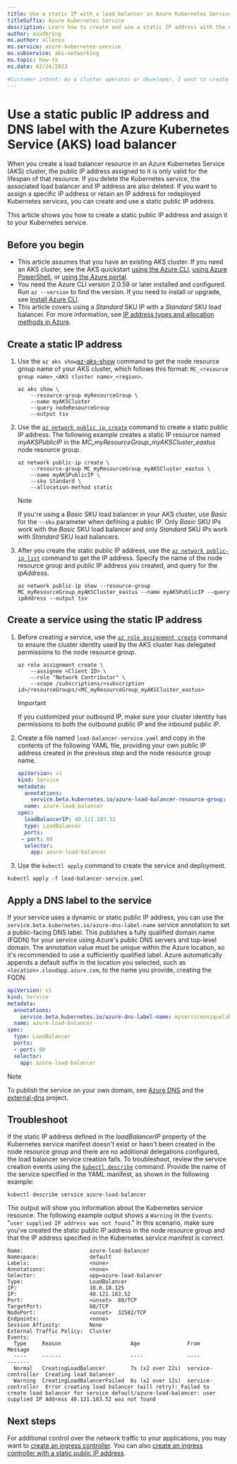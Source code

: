 ```yaml
---
title: Use a static IP with a load balancer in Azure Kubernetes Service (AKS)
titleSuffix: Azure Kubernetes Service
description: Learn how to create and use a static IP address with the Azure Kubernetes Service (AKS) load balancer.
author: asudbring
ms.author: allensu
ms.service: azure-kubernetes-service
ms.subservice: aks-networking
ms.topic: how-to
ms.date: 02/24/2023

#Customer intent: As a cluster operator or developer, I want to create and manage static IP address resources in Azure that I can use beyond the lifecycle of an individual Kubernetes service deployed in an AKS cluster.
---
```


# Use a static public IP address and DNS label with the Azure Kubernetes Service (AKS) load balancer

When you create a load balancer resource in an Azure Kubernetes Service (AKS) cluster, the public IP address assigned to it is only valid for the lifespan of that resource. If you delete the Kubernetes service, the associated load balancer and IP address are also deleted. If you want to assign a specific IP address or retain an IP address for redeployed Kubernetes services, you can create and use a static public IP address.

This article shows you how to create a static public IP address and assign it to your Kubernetes service.

## Before you begin

* This article assumes that you have an existing AKS cluster. If you need an AKS cluster, see the AKS quickstart [using the Azure CLI][aks-quickstart-cli], [using Azure PowerShell][aks-quickstart-powershell], or [using the Azure portal][aks-quickstart-portal].
* You need the Azure CLI version 2.0.59 or later installed and configured. Run `az --version` to find the version. If you need to install or upgrade, see [Install Azure CLI][install-azure-cli].
* This article covers using a *Standard* SKU IP with a *Standard* SKU load balancer. For more information, see [IP address types and allocation methods in Azure][ip-sku].

## Create a static IP address

1. Use the `az aks show`[az-aks-show] command to get the node resource group name of your AKS cluster, which follows this format: `MC_<resource group name>_<AKS cluster name>_<region>`.

    ```azurecli-interactive
    az aks show \
        --resource-group myResourceGroup \
        --name myAKSCluster
        --query nodeResourceGroup
        --output tsv
    ```

2. Use the [`az network public ip create`][az-network-public-ip-create] command to create a static public IP address. The following example creates a static IP resource named *myAKSPublicIP* in the *MC_myResourceGroup_myAKSCluster_eastus* node resource group.

    ```azurecli-interactive
    az network public-ip create \
        --resource-group MC_myResourceGroup_myAKSCluster_eastus \
        --name myAKSPublicIP \
        --sku Standard \
        --allocation-method static
    ```

    > [!NOTE]
    > If you're using a *Basic* SKU load balancer in your AKS cluster, use *Basic* for the `--sku` parameter when defining a public IP. Only *Basic* SKU IPs work with the *Basic* SKU load balancer and only *Standard* SKU IPs work with *Standard* SKU load balancers.

3. After you create the static public IP address, use the [`az network public-ip list`][az-network-public-ip-list] command to get the IP address. Specify the name of the node resource group and public IP address you created, and query for the *ipAddress*.

    ```azurecli-interactive
    az network public-ip show --resource-group MC_myResourceGroup_myAKSCluster_eastus --name myAKSPublicIP --query ipAddress --output tsv
    ```

## Create a service using the static IP address

1. Before creating a service, use the [`az role assignment create`][az-role-assignment-create] command to ensure the cluster identity used by the AKS cluster has delegated permissions to the node resource group.

    ```azurecli-interactive
    az role assignment create \
        --assignee <Client ID> \
        --role "Network Contributor" \
        --scope /subscriptions/<subscription id>/resourceGroups/<MC_myResourceGroup_myAKSCluster_eastus>
    ```

    > [!IMPORTANT]
    > If you customized your outbound IP, make sure your cluster identity has permissions to both the outbound public IP and the inbound public IP.

2. Create a file named `load-balancer-service.yaml` and copy in the contents of the following YAML file, providing your own public IP address created in the previous step and the node resource group name.

    ```yaml
    apiVersion: v1
    kind: Service
    metadata:
      annotations:
        service.beta.kubernetes.io/azure-load-balancer-resource-group: MC_myResourceGroup_myAKSCluster_eastus
      name: azure-load-balancer
    spec:
      loadBalancerIP: 40.121.183.52
      type: LoadBalancer
      ports:
     - port: 80
      selector:
        app: azure-load-balancer
    ```

3. Use the `kubectl apply` command to create the service and deployment.

```console
kubectl apply -f load-balancer-service.yaml
```

## Apply a DNS label to the service

If your service uses a dynamic or static public IP address, you can use the `service.beta.kubernetes.io/azure-dns-label-name` service annotation to set a public-facing DNS label. This publishes a fully qualified domain name (FQDN) for your service using Azure's public DNS servers and top-level domain. The annotation value must be unique within the Azure location, so it's recommended to use a sufficiently qualified label. Azure automatically appends a default suffix in the location you selected, such as `<location>.cloudapp.azure.com`, to the name you provide, creating the FQDN.

```yaml
apiVersion: v1
kind: Service
metadata:
  annotations:
    service.beta.kubernetes.io/azure-dns-label-name: myserviceuniquelabel
  name: azure-load-balancer
spec:
  type: LoadBalancer
  ports:
  - port: 80
  selector:
    app: azure-load-balancer
```

> [!NOTE]
> To publish the service on your own domain, see [Azure DNS][azure-dns-zone] and the [external-dns][external-dns] project.

## Troubleshoot

If the static IP address defined in the *loadBalancerIP* property of the Kubernetes service manifest doesn't exist or hasn't been created in the node resource group and there are no additional delegations configured, the load balancer service creation fails. To troubleshoot, review the service creation events using the [`kubectl describe`][kubectl-describe] command. Provide the name of the service specified in the YAML manifest, as shown in the following example:

```console
kubectl describe service azure-load-balancer
```

The output will show you information about the Kubernetes service resource. The following example output shows a `Warning` in the `Events`: "`user supplied IP address was not found`." In this scenario, make sure you've created the static public IP address in the node resource group and that the IP address specified in the Kubernetes service manifest is correct.

```console
Name:                     azure-load-balancer
Namespace:                default
Labels:                   <none>
Annotations:              <none>
Selector:                 app=azure-load-balancer
Type:                     LoadBalancer
IP:                       10.0.18.125
IP:                       40.121.183.52
Port:                     <unset>  80/TCP
TargetPort:               80/TCP
NodePort:                 <unset>  32582/TCP
Endpoints:                <none>
Session Affinity:         None
External Traffic Policy:  Cluster
Events:
  Type     Reason                      Age               From                Message
  ----     ------                      ----              ----                -------
  Normal   CreatingLoadBalancer        7s (x2 over 22s)  service-controller  Creating load balancer
  Warning  CreatingLoadBalancerFailed  6s (x2 over 12s)  service-controller  Error creating load balancer (will retry): Failed to create load balancer for service default/azure-load-balancer: user supplied IP Address 40.121.183.52 was not found
```

## Next steps

For additional control over the network traffic to your applications, you may want to [create an ingress controller][aks-ingress-basic]. You can also [create an ingress controller with a static public IP address][aks-static-ingress].

<!-- LINKS - External -->
[kubectl-describe]: https://kubernetes.io/docs/reference/generated/kubectl/kubectl-commands#describe
[azure-dns-zone]: https://azure.microsoft.com/services/dns/
[external-dns]: https://github.com/kubernetes-sigs/external-dns

<!-- LINKS - Internal -->
[az-network-public-ip-create]: /cli/azure/network/public-ip#az_network_public_ip_create
[az-network-public-ip-list]: /cli/azure/network/public-ip#az_network_public_ip_list
[aks-ingress-basic]: ingress-basic.md
[aks-static-ingress]: ingress-static-ip.md
[aks-quickstart-cli]: ./learn/quick-kubernetes-deploy-cli.md
[aks-quickstart-portal]: ./learn/quick-kubernetes-deploy-portal.md
[aks-quickstart-powershell]: ./learn/quick-kubernetes-deploy-powershell.md
[install-azure-cli]: /cli/azure/install-azure-cli
[ip-sku]: ../virtual-network/ip-services/public-ip-addresses.md#sku
[az-role-assignment-create]: /cli/azure/role/assignment#az-role-assignment-create
[az-aks-show]: /cli/azure/aks#az-aks-show

